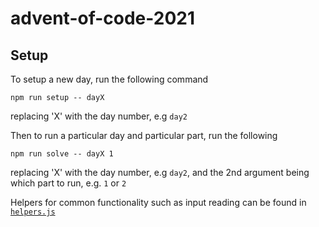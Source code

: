 # advent-of-code-2021

## Setup

To setup a new day, run the following command

```
npm run setup -- dayX
```

replacing 'X' with the day number, e.g `day2`

Then to run a particular day and particular part, run the following

```
npm run solve -- dayX 1
```

replacing 'X' with the day number, e.g `day2`, and the 2nd argument being which part to run, e.g. `1` or `2`

Helpers for common functionality such as input reading can be found in [`helpers.js`](./helpers/helpers.js)
